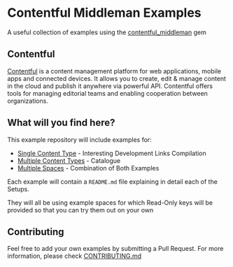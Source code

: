 # Contentful Middleman Examples

A useful collection of examples using the [contentful_middleman](https://github.com/contentful-labs/contentful_middleman) gem

## Contentful
[Contentful](http://www.contentful.com) is a content management platform for web applications,
mobile apps and connected devices. It allows you to create, edit & manage content in the cloud
and publish it anywhere via powerful API. Contentful offers tools for managing editorial
teams and enabling cooperation between organizations.

## What will you find here?

This example repository will include examples for:

* [Single Content Type](./examples/single_content_type) - Interesting Development Links Compilation
* [Multiple Content Types](./examples/multiple_content_types) - Catalogue
* [Multiple Spaces](./examples/multiple_spaces) - Combination of Both Examples

Each example will contain a `README.md` file explaining in detail each of the Setups.

They will all be using example spaces for which Read-Only keys will be provided so that you can
try them out on your own

## Contributing

Feel free to add your own examples by submitting a Pull Request. For more information,
please check [CONTRIBUTING.md](./CONTRIBUTING.md)
